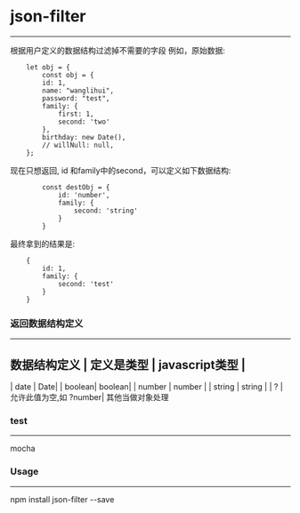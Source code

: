 # json-filter
---

根据用户定义的数据结构过滤掉不需要的字段
例如，原始数据:
```
    let obj = {
        const obj = {
        id: 1,
        name: "wanglihui",
        password: "test",
        family: {
            first: 1,
            second: 'two'
        },
        birthday: new Date(),
        // willNull: null,
    };
```
现在只想返回, id 和family中的second，可以定义如下数据结构:
```
        const destObj = {
            id: 'number',
            family: {
                second: 'string'
            }
        }
```
最终拿到的结果是:
``` 
    {
        id: 1,
        family: {
            second: 'test'
        }
    }
```

### 返回数据结构定义
---

数据结构定义
| 定义是类型 | javascript类型 | 
-----------------------------
| date | Date|
| boolean| boolean|
| number | number |
| string | string |
| ? | 允许此值为空,如 ?number|
其他当做对象处理

### test
---
mocha

### Usage
---
npm install json-filter --save